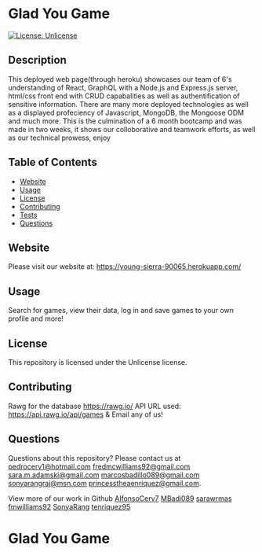 # Glad You Game
[![License: Unlicense](https://img.shields.io/badge/license-Unlicense-blue.svg)](http://unlicense.org/)
## Description
This deployed web page(through heroku) showcases our team of 6's understanding of React, GraphQL with a Node.js and Express.js server, html/css front end with CRUD capabalities as well as authentification of sensitive information. There are many more deployed technologies as well as a displayed profeciency of Javascript, MongoDB, the Mongoose ODM and much more. This is the culmination of a 6 month bootcamp and was made in two weeks, it shows our colloborative and teamwork efforts, as well as our technical prowess, enjoy

## Table of Contents
* [Website](#Website)
* [Usage](#usage)
* [License](#license)
* [Contributing](#contributing)
* [Tests](#tests)
* [Questions](#questions)
## Website
Please visit our website at: https://young-sierra-90065.herokuapp.com/
## Usage
Search for games, view their data, log in and save games to your own profile and more!
## License
This repository is licensed under the Unlicense license.
## Contributing
Rawg for the database
https://rawg.io/
API URL used:
https://api.rawg.io/api/games
&
Email any of us!

## Questions
Questions about this repository? Please contact us at [pedrocerv1@hotmail.com](mailto:pedrocerv1@hotmail.com) [fredmcwilliams92@gmail.com](mailto:fredmcwilliams92@gmail.com) [sara.m.adamski@gmail.com](mailto:sara.m.adamski@gmail.com) [marcosbadillo089@gmail.com](mailto:marcosbadillo089@gmail.com) [sonyarangraj@msn.com](mailto:sonyarangraj@msn.com) [princesstheaenriquez@gmail.com](mailto:princesstheaenriquez@gmail.com). 

View more of our work in Github [AlfonsoCerv7](https://github.com/AlfonsoCerv7) [MBadi089](https://github.com/MBadi089) [sarawrmas](https://github.com/sarawrmas) [fmwilliams92](https://github.com/fmwilliams92) [SonyaRang](https://github.com/SonyaRang) [tenriquez95](https://github.com/tenriquez95)
# Glad You Game

